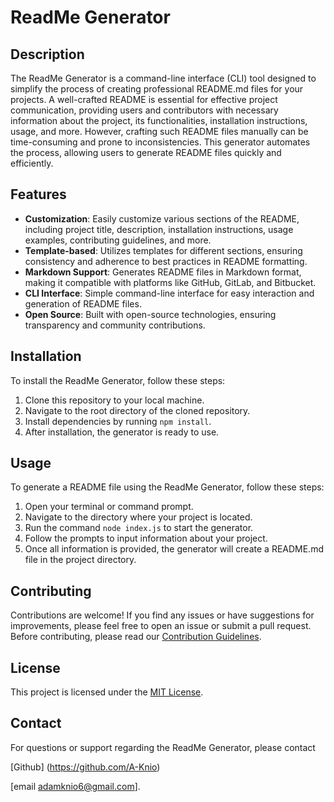 # ReadMe Generator

## Description

The ReadMe Generator is a command-line interface (CLI) tool designed to simplify the process of creating professional README.md files for your projects. A well-crafted README is essential for effective project communication, providing users and contributors with necessary information about the project, its functionalities, installation instructions, usage, and more. However, crafting such README files manually can be time-consuming and prone to inconsistencies. This generator automates the process, allowing users to generate README files quickly and efficiently.

## Features

- **Customization**: Easily customize various sections of the README, including project title, description, installation instructions, usage examples, contributing guidelines, and more.
- **Template-based**: Utilizes templates for different sections, ensuring consistency and adherence to best practices in README formatting.
- **Markdown Support**: Generates README files in Markdown format, making it compatible with platforms like GitHub, GitLab, and Bitbucket.
- **CLI Interface**: Simple command-line interface for easy interaction and generation of README files.
- **Open Source**: Built with open-source technologies, ensuring transparency and community contributions.

## Installation

To install the ReadMe Generator, follow these steps:

1. Clone this repository to your local machine.
2. Navigate to the root directory of the cloned repository.
3. Install dependencies by running `npm install`.
4. After installation, the generator is ready to use.

## Usage

To generate a README file using the ReadMe Generator, follow these steps:

1. Open your terminal or command prompt.
2. Navigate to the directory where your project is located.
3. Run the command `node index.js` to start the generator.
4. Follow the prompts to input information about your project.
5. Once all information is provided, the generator will create a README.md file in the project directory.

## Contributing

Contributions are welcome! If you find any issues or have suggestions for improvements, please feel free to open an issue or submit a pull request. Before contributing, please read our [Contribution Guidelines](CONTRIBUTING.md).

## License

This project is licensed under the [MIT License](LICENSE).

## Contact

For questions or support regarding the ReadMe Generator, please contact 

[Github] (https://github.com/A-Knio)

[email adamknio6@gmail.com].
